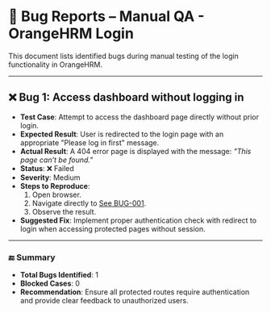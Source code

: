 # 🐞 Bug Reports – Manual QA - OrangeHRM Login

This document lists identified bugs during manual testing of the login functionality in OrangeHRM.

---

## ❌ Bug 1: Access dashboard without logging in

- **Test Case**: Attempt to access the dashboard page directly without prior login.
- **Expected Result**: User is redirected to the login page with an appropriate "Please log in first" message.
- **Actual Result**: A 404 error page is displayed with the message: *"This page can’t be found."*
- **Status**: ❌ Failed
- **Severity**: Medium
- **Steps to Reproduce**:
  1. Open browser.
  2. Navigate directly to [See BUG-001](https://github.com/robbynurdiansyah/manual-qa-orangehrm/blob/main/Login/bug-reports.md).
  3. Observe the result.
- **Suggested Fix**: Implement proper authentication check with redirect to login when accessing protected pages without session.

---

### 🔚 Summary

- **Total Bugs Identified**: 1
- **Blocked Cases**: 0
- **Recommendation**: Ensure all protected routes require authentication and provide clear feedback to unauthorized users.


